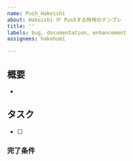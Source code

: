 ```yaml
---
name: Push_Hakoishi
about: Hakoishi が Pushする時用のテンプレ
title: ''
labels: bug, documentation, enhancement
assignees: hakohumi

---
```


## 概要

- 

## タスク

- [ ]

### 完了条件


